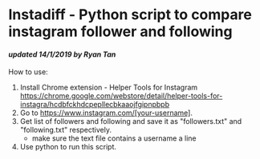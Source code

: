# Instadiff - Python script to compare instagram follower and following
#### *updated 14/1/2019 by Ryan Tan*

How to use:
  1. Install Chrome extension - Helper Tools for Instagram
     https://chrome.google.com/webstore/detail/helper-tools-for-instagra/hcdbfckhdcpepllecbkaaojfgipnpbpb
  2. Go to https://www.instagram.com/[your-username].
  3. Get list of followers and following and save it as "followers.txt" and "following.txt" respectively.
     * make sure the text file contains a username a line
  4. Use python to run this script.
